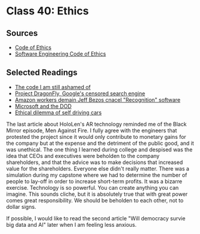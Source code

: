 # Class 40: Ethics

## Sources
- [Code of Ethics](https://www.acm.org/code-of-ethics)
- [Software Engineering Code of Ethics](https://ethics.acm.org/code-of-ethics/software-engineering-code/)


## Selected Readings
- [The code I am still ashamed of](https://www.freecodecamp.org/news/the-code-im-still-ashamed-of-e4c021dff55e)
- [Project DragonFly, Google's censored search engine](https://www.vox.com/2018/8/17/17704526/google-dragonfly-censored-search-engine-china)
- [Amazon workers demain Jeff Bezos cnacel "Recognition" software](https://gizmodo.com/amazon-workers-demand-jeff-bezos-cancel-face-recognitio-1827037509)
- [Microsoft and the DOD](https://web.archive.org/web/20200616232735/https://www.businessinsider.com/microsoft-employees-protest-contract-us-army-hololens-2019-2)
- [Ethical dilemma of self driving cars](https://www.theglobeandmail.com/globe-drive/culture/technology/the-ethical-dilemmas-of-self-drivingcars/article37803470/)


The last article about HoloLen's AR technology reminded me of the Black Mirror episode, Men Against Fire. I fully agree with the engineers that protested the project since  it would only contribute to monetary gains for the company but at the expense and the detriment of the public good, and it was unethical. The one thing I learned during college and despised was the idea that CEOs and executives were beholden to the company shareholders, and that the advice was to make decisions that increased value for the shareholders. Everyone else didn't really matter. There was a simulation during my capstone where we had to determine the number of people to lay-off in order to increase short-term profits. It was a bizarre exercise. Technology is so powerful. You can create anything you can imagine. This sounds cliche, but it is absolutely true that with great power comes great responsibility. We should be beholden to each other, not to dollar signs.

If possible, I would like to read the second article "Will democracy survie big data and AI" later when I am feeling less anxious. 